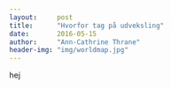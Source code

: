 ```yaml
---
layout:     post
title:      "Hvorfor tag på udveksling"
date:       2016-05-15
author:     "Ann-Cathrine Thrane"
header-img: "img/worldmap.jpg"
---
```

hej